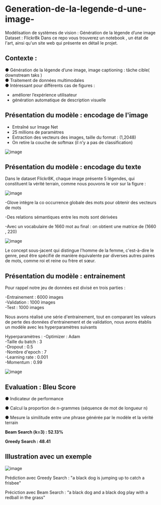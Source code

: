 # Generation-de-la-legende-d-une-image-

Modélisation de systèmes de vision : Génération de la légende d’une image
Dataset : Flickr8k
Dans ce repo vous trouverez un notebook , un état de l'art, ainsi qu'un site web qui présente en détail le projet.

## Contexte : 
● Génération de la légende d’une image, image captioning : tâche cible(
downstream taks )         
● Traitement de données multimodales             
● Intéressant pour différents cas de figures :
 - améliorer l’expérience utilisateur
 - génération automatique de description visuelle

## Présentation du modèle : encodage de l'image 
- Entraîné sur Image Net 
- 25 millions de paramètres 
- Extraction des vecteurs des images, taille du format : (1,2048)
- On retire la couche de softmax (il n’y a pas de classification)

![image](https://github.com/Calliope-commits/Generation-de-la-legende-d-une-image-/assets/61286710/46e443e6-e03c-4a36-9ecb-93eeb5fb6ad2)

## Présentation du modèle : encodage du texte 
Dans le dataset Flickr8K, chaque image présente 5 légendes, qui constituent la vérité terrain, comme nous pouvons le voir sur la figure :

![image](https://github.com/Calliope-commits/Generation-de-la-legende-d-une-image-/assets/61286710/59e8148e-bec7-4c4b-ae56-6e5ed4e3a423)


-Glove intègre la co occurrence
globale des mots pour obtenir
des vecteurs de mots

-Des relations sémantiques
entre les mots sont dérivées

-Avec un vocabulaire de 1660
mot au final : on obtient une
matrice de (1660 , 220)


![image](https://github.com/Calliope-commits/Generation-de-la-legende-d-une-image-/assets/61286710/1fae94ee-474e-43bb-a572-245a2adb3901)

Le concept sous-jacent qui distingue l'homme de la femme, c'est-à-dire le genre, peut être spécifié de manière équivalente par diverses autres paires de mots, comme roi et reine ou frère et sœur.



## Présentation du modèle : entrainement 

Pour rappel notre jeu de données est divisé en trois parties :

-Entrainement : 6000 images     
-Validation : 1000 images      
-Test : 1000 images       

Nous avons réalisé une série d'entrainement, tout en comparant les valeurs de perte des données d'entrainement et de validation, nous avons établis un modèle avec les hyperparamètres suivants

Hyperparamètres :
-Optimizer : Adam       
-Taille du batch : 3          
-Dropout  : 0.5         
-Nombre d'epoch : 7        
-Learning rate : 0.001        
-Momentum : 0.99     

![image](https://github.com/Calliope-commits/Generation-de-la-legende-d-une-image-/assets/61286710/e870c867-7eff-4e94-be78-b63631b379d3)

## Evaluation : Bleu Score 
● Indicateur de performance

● Calcul la proportion de
n-grammes (séquence de mot de longueur n)

● Mesure la similitude entre une
phrase générée par le modèle et la
vérité terrain


**Beam Search (k=3) : 52.13%**

**Greedy Search : 48.41**

## Illustration avec un exemple 

![image](https://github.com/Calliope-commits/Generation-de-la-legende-d-une-image-/assets/61286710/51389b5b-9b06-46cc-be9a-c7282350cc25)


Prédiction avec Greedy Search : "a black dog is jumping up to catch a frisbee"

Préciction avec Beam Search : “a black dog and a black dog play with a redball in the grass" 





